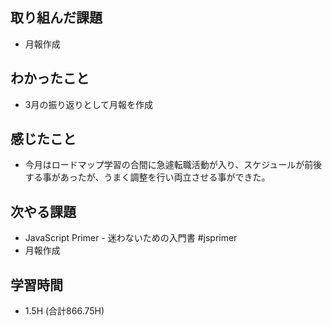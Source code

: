 ## 取り組んだ課題
- 月報作成

## わかったこと
- 3月の振り返りとして月報を作成
  
## 感じたこと
- 今月はロードマップ学習の合間に急遽転職活動が入り、スケジュールが前後する事があったが、うまく調整を行い両立させる事ができた。
  
## 次やる課題  
- JavaScript Primer - 迷わないための入門書 #jsprimer
- 月報作成
  
## 学習時間  
- 1.5H (合計866.75H)
